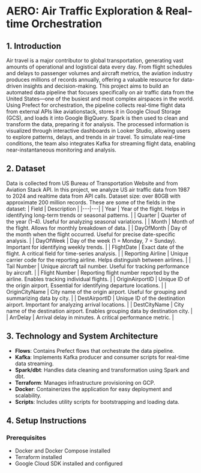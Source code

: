 # AERO: Air Traffic Exploration & Real-time Orchestration

## 1. Introduction
Air travel is a major contributor to global transportation, generating vast amounts of operational and logistical data every day. From flight schedules and delays to passenger volumes and aircraft metrics, the aviation industry produces millions of records annually, offering a valuable resource for data-driven insights and decision-making.
This project aims to build an automated data pipeline that focuses specifically on air traffic data from the United States—one of the busiest and most complex airspaces in the world. Using Prefect for orchestration, the pipeline collects real-time flight data from external APIs like aviationstack, stores it in Google Cloud Storage (GCS), and loads it into Google BigQuery. Spark is then used to clean and transform the data, preparing it for analysis. The processed information is visualized through interactive dashboards in Looker Studio, allowing users to explore patterns, delays, and trends in air travel. To simulate real-time conditions, the team also integrates Kafka for streaming flight data, enabling near-instantaneous monitoring and analysis.

## 2. Dataset
Data is collected from US Bureau of Transportation Website and from Aviation Stack API. In this project, we analyze US air traffic data from 1987 to 2024 and realtime data from API calls.
Dataset size: over 80GB with approximate 200 million records.
These are some of the fields in the dataset:
| Field | Description |
|---|---|
| Year | Year of the flight. Helps in identifying long-term trends or seasonal patterns. |
| Quarter | Quarter of the year (1–4). Useful for analyzing seasonal variations. |
| Month | Month of the flight. Allows for monthly breakdown of data. |
| DayOfMonth | Day of the month when the flight occurred. Useful for precise date-specific analysis. |
| DayOfWeek | Day of the week (1 = Monday, 7 = Sunday). Important for identifying weekly trends. |
| FlightDate | Exact date of the flight. A critical field for time-series analysis. |
| Reporting Airline | Unique carrier code for the reporting airline. Helps distinguish between airlines. |
| Tail Number | Unique aircraft tail number. Useful for tracking performance by aircraft. |
| Flight Number | Reporting flight number reported by the airline. Enables tracking individual flights. |
| OriginAirportID | Unique ID of the origin airport. Essential for identifying departure locations. |
| OriginCityName | City name of the origin airport. Useful for grouping and summarizing data by city. |
| DestAirportID | Unique ID of the destination airport. Important for analyzing arrival locations. |
| DestCityName | City name of the destination airport. Enables grouping data by destination city. |
| ArrDelay | Arrival delay in minutes. A critical performance metric. |

## 3. Technology and System Architecture
- **Flows**: Contains Prefect flows that orchestrate the data pipeline.
- **Kafka**: Implements Kafka producer and consumer scripts for real-time data streaming.
- **Spark/dbt**: Handles data cleaning and transformation using Spark and dbt.
- **Terraform**: Manages infrastructure provisioning on GCP.
- **Docker**: Containerizes the application for easy deployment and scalability.
- **Scripts**: Includes utility scripts for bootstrapping and loading data.

## 4. Setup Instructions

### Prerequisites
- Docker and Docker Compose installed
- Terraform installed
- Google Cloud SDK installed and configured